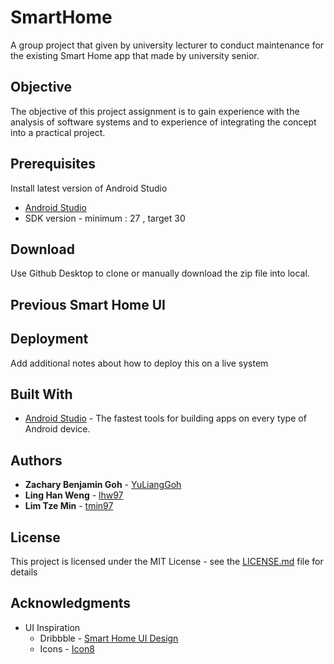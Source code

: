 # SmartHome

A group project that given by university lecturer to conduct maintenance for the existing Smart Home app that made by university senior.


## Objective 

The objective of this project assignment is to gain experience with the analysis of software systems and to experience of integrating the concept into a practical project. 

## Prerequisites

Install latest version of Android Studio
* [Android Studio](https://developer.android.com/studio/install) 
* SDK version - minimum : 27 , target 30

## Download
Use Github Desktop to clone or manually download the zip file into local.


## Previous Smart Home UI 


## Deployment

Add additional notes about how to deploy this on a live system

## Built With

* [Android Studio](https://developer.android.com/studio) - The fastest tools for building apps on every type of Android device.

## Authors

* **Zachary Benjamin Goh** - [YuLiangGoh](https://github.com/YuLiangGoh)
* **Ling Han Weng** - [lhw97](https://github.com/lhw97)
* **Lim Tze Min** - [tmin97](https://github.com/tmin97)

## License

This project is licensed under the MIT License - see the [LICENSE.md](LICENSE.md) file for details

## Acknowledgments

* UI Inspiration
  - Dribbble - [Smart Home UI Design](https://dribbble.com/shots/11080553-Smart-Home-App-Design)
  - Icons - [Icon8](https://icons8.com/)

